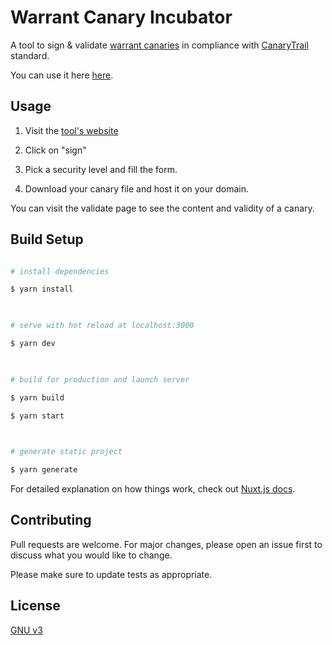 
# Warrant Canary Incubator

  

A tool to sign & validate [warrant canaries](https://en.wikipedia.org/wiki/Warrant_canary) in compliance with [CanaryTrail](https://canarytail.org/) standard.

You can use it here [here](https://vesamet.github.io/warrant-canary-incubator).

## Usage

  

1. Visit the [tool's website](https://vesamet.github.io/warrant-canary-incubator)

2. Click on "sign"

3. Pick a security level and fill the form.

4. Download your canary file and host it on your domain.

  

You can visit the validate page to see the content and validity of a canary.

  

## Build Setup

  

```bash

# install dependencies

$ yarn install

  

# serve with hot reload at localhost:3000

$ yarn dev

  

# build for production and launch server

$ yarn build

$ yarn start

  

# generate static project

$ yarn generate

```

  

For detailed explanation on how things work, check out [Nuxt.js docs](https://nuxtjs.org).

  

## Contributing

Pull requests are welcome. For major changes, please open an issue first to discuss what you would like to change.

  

Please make sure to update tests as appropriate.

  

## License

[GNU v3](https://choosealicense.com/licenses/gpl-3.0/)
